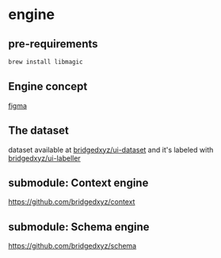 # engine

## pre-requirements

```sh
brew install libmagic
```

## Engine concept

[figma](https://www.figma.com/file/iypAHagtcSp3Osfo2a7EDz/core?node-id=0%3A59&viewport=-95%2C173%2C0.036949463188648224)

## The dataset

dataset available at [bridgedxyz/ui-dataset](https://github.com/bridgedxyz/ui-dataset) and it's labeled with [bridgedxyz/ui-labeller](https://github.com/bridgedxyz/ui-labeller)

## submodule: Context engine

https://github.com/bridgedxyz/context

## submodule: Schema engine

https://github.com/bridgedxyz/schema
